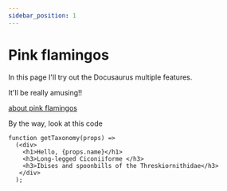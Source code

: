 ```yaml
---
sidebar_position: 1
---
```


# Pink flamingos

In this page I'll try out the Docusaurus multiple features.

It'll be really amusing!!

[about pink flamingos](./about.md)

By the way, look at this code
```
function getTaxonomy(props) =>
  (<div>
    <h1>Hello, {props.name}</h1>
    <h3>Long-legged Ciconiiforme </h3>
    <h3>Ibises and spoonbills of the Threskiornithidae</h3>
   </div>
  );
```
